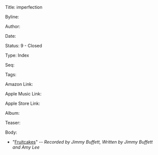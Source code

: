Title:  imperfection

Byline:

Author:

Date:

Status: 9 - Closed

Type:   Index

Seq:

Tags:

Amazon Link:

Apple Music Link:

Apple Store Link:

Album:

Teaser:

Body:


* "[Fruitcakes](fruitcakes.html)"
-- *Recorded by Jimmy Buffett, Written by Jimmy Buffett and Amy Lee*


